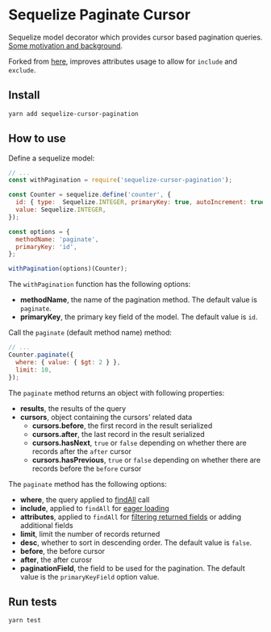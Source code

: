 # Sequelize Paginate Cursor

Sequelize model decorator which provides cursor based pagination queries. [Some motivation and background](https://dev-blog.apollodata.com/understanding-pagination-rest-graphql-and-relay-b10f835549e7).

Forked from [here](https://github.com/Kaltsoon/sequelize-cursor-pagination), improves attributes usage to allow for `include` and `exclude`.

## Install

```
yarn add sequelize-cursor-pagination
```

## How to use

Define a sequelize model:

```javascript
// ...
const withPagination = require('sequelize-cursor-pagination');

const Counter = sequelize.define('counter', {
  id: { type:  Sequelize.INTEGER, primaryKey: true, autoIncrement: true },
  value: Sequelize.INTEGER,
});

const options = {
  methodName: 'paginate',
  primaryKey: 'id',
};

withPagination(options)(Counter);
```

The ``withPagination`` function has the following options:

* **methodName**, the name of the pagination method. The default value is `paginate`.
* **primaryKey**, the primary key field of the model. The default value is `id`.

Call the `paginate` (default method name) method:

```javascript
// ...
Counter.paginate({ 
  where: { value: { $gt: 2 } },
  limit: 10,
});
```

The ``paginate`` method returns an object with following properties:

* **results**, the results of the query
* **cursors**, object containing the cursors' related data
  * **cursors.before**, the first record in the result serialized
  * **cursors.after**, the last record in the result serialized
  * **cursors.hasNext**, `true` or `false` depending on whether there are records after the `after` cursor
  * **cursors.hasPrevious**, `true` or `false` depending on whether there are records before the `before` cursor

The ``paginate`` method has the following options:

* **where**, the query applied to [findAll](http://docs.sequelizejs.com/manual/tutorial/models-usage.html#-findall-search-for-multiple-elements-in-the-database) call
* **include**, applied to ``findAll`` for [eager loading](http://docs.sequelizejs.com/manual/tutorial/models-usage.html#eager-loading)
* **attributes**, applied to ``findAll`` for [filtering returned fields](http://docs.sequelizejs.com/manual/tutorial/querying.html#attributes) or adding additional fields
* **limit**, limit the number of records returned
* **desc**, whether to sort in descending order. The default value is ``false``.
* **before**, the before cursor
* **after**, the after curosr
* **paginationField**, the field to be used for the pagination. The default value is the `primaryKeyField` option value.  

## Run tests

```
yarn test
```
